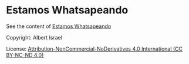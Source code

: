 # Estamos Whatsapeando

See the content of [Estamos Whatsapeando](https://diksionaryo.szabgab.com/)

Copyright: Albert Israel

License: [Attribution-NonCommercial-NoDerivatives 4.0 International (CC BY-NC-ND 4.0)](https://creativecommons.org/licenses/by-nc-nd/4.0/)
